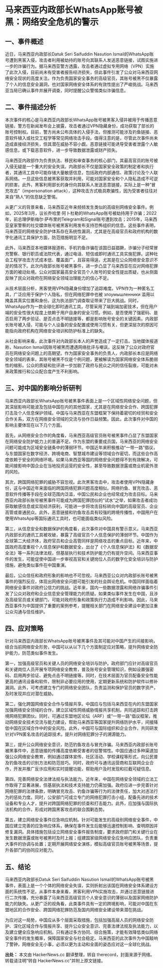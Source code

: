 # 马来西亚内政部长WhatsApp账号被黑：网络安全危机的警示

## 一、事件概述

   近日，马来西亚内政部长Datuk Seri Saifuddin Nasution Ismail的WhatsApp账号遭到黑客入侵，攻击者利用被劫持的账号向其联系人发送恶意链接，试图实施进一步的诈骗行为。据马来西亚警方透露，攻击者通过虚拟专用网络（VPN）实施了此次入侵，目前尚未有受害者报告经济损失，但此事件引发了公众对马来西亚网络安全现状的高度关注。作为负责国家安全事务的高级官员，其账号被黑不仅暴露了个人的信息安全漏洞，也对国家网络安全体系的有效性提出了严峻挑战。马来西亚当局已确认事件并展开调查，同时提醒公众警惕类似诈骗信息。

## 二、事件描述分析

   本次事件的核心是马来西亚内政部长WhatsApp账号被黑客入侵并被用于传播恶意链接。警方在新闻发布会上披露，攻击者通过VPN隐藏身份，成功获取了部长的账号控制权。目前，警方尚未公布具体的入侵手法，但推测可能涉及钓鱼链接、恶意软件植入或社交工程学等常见网络攻击手段。值得注意的是，尽管此次事件尚未造成直接经济损失，但其潜在威胁不容小觑。恶意链接可能诱导受害者泄露个人敏感信息，或下载恶意软件，进一步导致数据泄露或财产损失。

   马来西亚内政部作为负责执法、移民和审查事务的核心部门，其最高官员的账号被入侵无疑是一个重大的安全失误。内政部长不仅是国家安全政策的制定者和执行者，其通讯工具中可能存储大量敏感信息，包括政府内部通信、政策讨论及个人联系网络。一旦这些信息被黑客获取并利用，可能对国家安全和个人隐私造成不可逆的损害。此外，黑客利用部长的身份向其联系人发送恶意链接，实际上是一种“冒充攻击”（impersonation attack），这种攻击方式极具欺骗性，因为受害者往往对来自“熟人”的信息缺乏警惕。

   从更广义的背景来看，马来西亚近年来频频发生类似的高级别网络安全事件。例如，2025年3月，议长乔哈里·阿卜杜勒的WhatsApp账号被劫持用于诈骗；2022年，前总理伊斯梅尔·萨布里的Telegram和Signal账号遭到攻击；2015年，马来西亚皇家警察的社交媒体账号被黑客利用发布支持恐怖组织的信息。这些事件表明，马来西亚的网络安全防护体系存在系统性漏洞，尤其是在高级官员和政府机构的数字化通讯工具保护方面，防范措施明显不足。

   此外，马来西亚本地媒体报道称，手机钓鱼诈骗在该国日益猖獗，诈骗分子经常冒充警察、银行职员或法院代表，通过电话、短信或即时通讯工具实施犯罪。这种社会工程学攻击方式成本低、覆盖面广，且容易得逞，尤其是在公众网络安全意识不足的情况下。此次内政部长账号被黑事件，进一步凸显了马来西亚在应对网络犯罪方面的被动处境。公众对国家最高安全官员个人账号的安全性提出质疑，也从侧面反映了民众对政府在网络安全领域治理能力的信心不足。

   从技术层面分析，黑客使用VPN隐藏身份增加了追踪难度。VPN作为一种匿名工具，广泛应用于保护个人隐私，但在网络犯罪中也被 злоумышленники 滥用以掩盖其真实位置和身份。这为执法部门调查取证带来了巨大挑战。同时，WhatsApp作为一款全球化即时通讯工具，尽管采用了端到端加密技术，但在用户端的安全性很大程度上依赖于用户自身的安全习惯。例如，是否使用了强密码、是否启用了两步验证、是否点击不明链接等，都是影响账号安全的关键因素。内政部长账号被入侵，可能与个人设备的安全配置或使用习惯有关，但更深层次的原因可能指向政府机构在网络安全培训和防护标准上的缺失。

   从社会影响来看，此次事件对内政部长本人的声誉造成了一定打击。当地媒体报道称，Nasution Ismail因账号被黑而遭遇网络批评与嘲讽，这反映了公众对政府官员在网络安全问题上的高期望。作为国家安全事务的负责人，内政部长本应是网络安全领域的表率，其账号被黑不仅是个例问题，更被解读为国家网络安全体系脆弱性的缩影。公众的质疑和批评进一步加剧了政府与民众之间的信任裂痕，可能对未来政策推行和公众配合度产生不利影响。

## 三、对中国的影响分析研判

   马来西亚内政部长WhatsApp账号被黑事件表面上是一个区域性网络安全问题，但其深层影响可能波及包括中国在内的其他国家，尤其是在网络安全合作、跨国犯罪打击及个人信息保护领域。中国与马来西亚在东盟框架下保持着密切的经贸和安全合作关系，双方在网络安全领域的交流与协作日益频繁。因此，此次事件对中国的影响主要体现在以下几个方面。

   首先，从网络安全合作的角度看，马来西亚高级官员账号被黑事件凸显了东盟国家在网络安全防护能力上的普遍不足。作为东盟的重要成员国，马来西亚的网络安全问题可能成为区域安全链条中的薄弱环节。中国近年来积极推动“一带一路”倡议，与东盟国家在数字经济、跨境电商、智慧城市建设等领域合作密切，而这些合作高度依赖于安全的网络环境。如果马来西亚等国的网络安全问题得不到有效解决，可能间接影响中国企业在当地投资运营的安全性，甚至导致数据泄露或商业机密外泄的风险。

   其次，跨国网络犯罪的威胁不容忽视。此次黑客攻击中，攻击者使用VPN隐藏身份，这与中国近年来面临的跨国网络犯罪问题高度相似。网络钓鱼、冒充攻击、恶意软件传播等手段在全球范围内泛滥，中国公民和企业也经常成为攻击目标。马来西亚内政部长账号被黑事件可能成为跨国犯罪团伙的“试水”之举，如果攻击者成功获取敏感信息或实现经济获利，可能进一步将攻击目标转向中国的高级官员、企业高管或普通民众。此外，恶意链接和钓鱼攻击具有较强的跨境传播性，中国用户在使用WhatsApp等国际通讯工具时，也可能面临类似风险。

   第三，从信息安全和数据保护的角度看，此次事件对中国具有警示意义。马来西亚内政部长的通讯工具被攻破，暴露了高级官员个人信息保护的薄弱环节。中国作为全球第二大经济体，政府官员和企业高管同样是网络攻击的重点目标。近年来，中国政府高度重视个人信息保护和数据安全，出台了《个人信息保护法》和《数据安全法》等一系列法律法规，但基层执行和技术防护能力仍有提升空间。马来西亚事件的发生，可能促使中国进一步审视高官和关键岗位人员的数字化安全培训与防护措施，避免类似事件在中国重演。

   最后，公众信任和政府形象的影响也不可忽视。马来西亚公众对内政部长账号被黑事件的强烈反应，体现出网络安全问题可能引发的社会舆论危机。中国同样面临着网络安全事件对政府公信力的挑战。近年来，国内一些数据泄露和网络诈骗事件引发了公众对政府和企业信息安全管理能力的质疑。如果类似事件发生在中国，且涉及高级官员或关键部门，可能对政府形象和政策执行力造成不利影响。因此，马来西亚事件为中国提供了重要的案例参考，提醒相关部门在网络安全建设中更加注重公众沟通与信任维护。

## 四、应对策略

   针对马来西亚内政部长WhatsApp账号被黑事件及其可能对中国产生的间接影响，结合当前网络安全形势，中国可以从以下几个方面制定应对策略，提升网络安全防护能力，防范类似事件发生。

   第一，加强高级官员和关键人员的网络安全培训与防护。政府部门应针对高级官员和关键岗位人员开展专项网络安全教育，普及账号安全管理知识，例如设置强密码、启用两步验证、避免点击不明链接等。同时，在技术层面为官员配备安全性能更高的通讯设备和软件，限制非必要应用的使用，定期更新系统和防护软件以修补漏洞。此外，可考虑建立专门的网络安全团队，负责监测和保护官员的数字资产，及时发现并应对潜在威胁。

   第二，强化跨国网络安全合作与情报共享。中国应与包括马来西亚在内的东盟国家加强网络安全领域的合作，建立区域性网络威胁情报共享机制，共同追踪和打击跨境网络犯罪团伙。同时，可通过东盟地区论坛（ARF）或“一带一路”倡议框架，推动网络安全技术交流与能力建设，帮助马来西亚等国家提升网络防护水平，间接降低中国在区域合作中的安全风险。此外，中国可与国际组织和企业合作，共同研发针对VPN匿名攻击的追踪技术，提升对网络犯罪分子的溯源能力。

   第三，提升公众网络安全意识，防范钓鱼攻击与冒充诈骗。马来西亚内政部长账号被黑事件中，恶意链接的传播高度依赖受害者的低警惕性。中国应通过多种渠道加强公众网络安全教育，例如通过媒体宣传、社区活动、学校课程等形式，向公民普及钓鱼攻击的识别方法和防范技巧。同时，政府可与通讯运营商和互联网企业合作，开发并推广反诈应用和实时提醒功能，帮助用户及时发现和拦截可疑信息。

   第四，完善网络安全法律法规与执法能力。近年来，中国在网络安全领域的立法工作取得了显著进展，但基层执法和技术支持能力仍需加强。政府应进一步完善针对网络犯罪的法律条款，明确冒充攻击、钓鱼诈骗等行为的法律责任，加大对违法行为的惩处力度。同时，公安部门可成立专门的网络犯罪打击小组，配备先进的技术设备和专业人才，提升对跨国网络犯罪的侦查和打击能力。此外，应加强与国际执法机构的合作，形成对跨国黑客攻击的联合围剿态势。

   第五，建立网络安全事件应急响应机制。针对可能发生的高级别网络安全事件，中国应建立完善的应急响应体系，确保在事件发生后能够迅速控制影响、查明原因并修复漏洞。具体措施包括设立网络安全事件报告制度，要求政府部门和关键行业在发生数据泄露或账号被黑时及时上报；组建国家级网络安全应急响应团队，负责重大事件的协调与处置；定期开展网络安全演练，模拟高级官员账号被黑等场景，提升各部门的协同应对能力。

## 五、结论

   马来西亚内政部长Datuk Seri Saifuddin Nasution Ismail的WhatsApp账号被黑事件，表面上是一个个体的网络安全失误，实则折射出该国在网络安全体系建设方面的系统性不足。从事件本身来看，黑客利用VPN实施攻击，并通过恶意链接进行二次传播，充分暴露了马来西亚高级官员个人安全意识的薄弱以及国家网络防护能力的缺失。从更广泛的视角看，此类事件具有一定的跨境影响，可能对中国在东盟地区的合作安全、跨国网络犯罪防范及国内网络安全建设带来潜在挑战。

   为应对这一局势，中国应从多个层面采取措施，包括加强高层人员的网络安全防护、深化区域合作与情报共享、提升公众安全意识、完善法律法规及执法能力，以及建立健全应急响应机制。只有通过多方协同、综合施策，才能有效降低类似网络安全事件的发生概率，保障国家安全与社会稳定。马来西亚的此次事件为中国敲响了警钟，网络安全无小事，必须以更为主动和全面的姿态应对这一全球化挑战。

**出处：** 本文由 HackerNews.cc 翻译整理，转自 therecord，封面来源于网络。转载请注明“转自 HackerNews.cc”并附上原文链接。